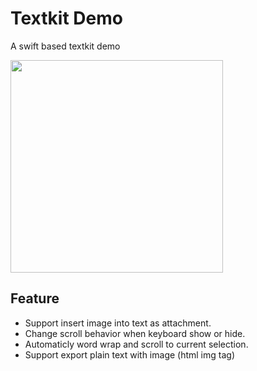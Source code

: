 # Textkit Demo
A swift based textkit demo

<img src="http://7xjlg5.com1.z0.glb.clouddn.com/Simulator%20Screen%20Shot%202016%E5%B9%B44%E6%9C%887%E6%97%A5%20%E4%B8%8B%E5%8D%883.01.13.png" width="340" />


## Feature
* Support insert image into text as attachment.
* Change scroll behavior when keyboard show or hide.
* Automaticly word wrap and scroll to current selection.
* Support export plain text with image (html img tag)
